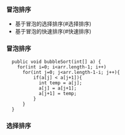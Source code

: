 ### 冒泡排序
  - 基于冒泡的选择排序(#选择排序)
  - 基于冒泡的快速排序(#快速排序)
  
  
### 冒泡排序
```
  public void bubbleSort(int[] a) {
    for(int i=0; i<arr.length-1; i++)
      for(int j=0; j<arr.length-1-i; j++){
          if(a[j] < a[j+1]){
            int temp = a[j];
            a[j] = a[j+1];
            a[j+1] = temp;
          }
      }
  }
```

### 选择排序
